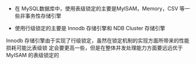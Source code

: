 + 在 MySQL数据库中，使用表级锁定的主要是MyISAM，Memory，CSV 等一些非事务性存储引擎

+ 使用行级锁定的主要是 Innodb 存储引擎和 NDB Cluster 存储引擎

Innodb 存储引擎由于实现了行级锁定，虽然在锁定机制的实现方面所带来的性能损耗可能比表级锁
定会要更高一些，但是在整体并发处理能力方面要远远优于 MyISAM 的表级锁定的